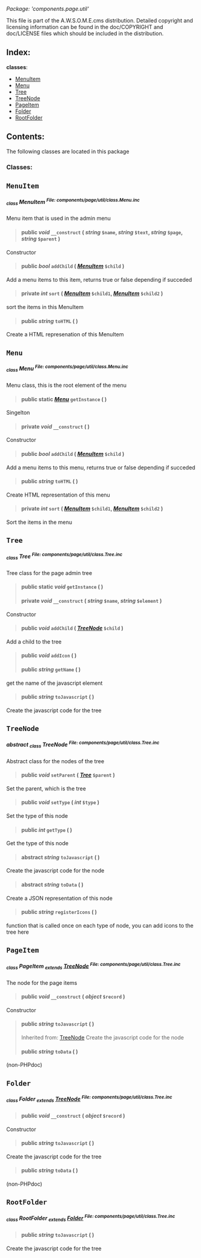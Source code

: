 _Package: 'components.page.util'_

This file is part of the A.W.S.O.M.E.cms distribution.
Detailed copyright and licensing information can be found
in the doc/COPYRIGHT and doc/LICENSE files which should be
included in the distribution.
## Index: ##
**classes**:
  * [MenuItem](DOCComponentsPageUtil#MenuItem.md)
  * [Menu](DOCComponentsPageUtil#Menu.md)
  * [Tree](DOCComponentsPageUtil#Tree.md)
  * [TreeNode](DOCComponentsPageUtil#TreeNode.md)
  * [PageItem](DOCComponentsPageUtil#PageItem.md)
  * [Folder](DOCComponentsPageUtil#Folder.md)
  * [RootFolder](DOCComponentsPageUtil#RootFolder.md)
## Contents: ##
The following classes are located in this package
### Classes: ###
## `MenuItem` ##
##### <sub>class</sub> MenuItem <sup>File: components/page/util/class.Menu.inc</sup> #####
Menu item that is used in the admin menu
> #### **public** _void_ **`__construct`** ( _string_ `$name`, _string_ `$text`, _string_ `$page`, _string_ `$parent` ) ####
Constructor
> #### **public** _bool_ **`addChild`** ( _[MenuItem](DOCComponentsPageUtil#MenuItem.md)_ `$child` ) ####
Add a menu items to this item, returns true or false depending if succeded
> #### **private** _int_ **`sort`** ( _[MenuItem](DOCComponentsPageUtil#MenuItem.md)_ `$child1`, _[MenuItem](DOCComponentsPageUtil#MenuItem.md)_ `$child2` ) ####
sort the items in this MenuItem
> #### **public** _string_ **`toHTML`** (  ) ####
Create a HTML represenation of this MenuItem
## `Menu` ##
##### <sub>class</sub> Menu <sup>File: components/page/util/class.Menu.inc</sup> #####
Menu class, this is the root element of the menu
> #### **public** **static** _[Menu](DOCComponentsPageUtil#Menu.md)_ **`getInstance`** (  ) ####
Singelton
> #### **private** _void_ **`__construct`** (  ) ####
Constructor
> #### **public** _bool_ **`addChild`** ( _[MenuItem](DOCComponentsPageUtil#MenuItem.md)_ `$child` ) ####
Add a menu items to this menu, returns true or false depending if succeded
> #### **public** _string_ **`toHTML`** (  ) ####
Create HTML representation of this menu
> #### **private** _int_ **`sort`** ( _[MenuItem](DOCComponentsPageUtil#MenuItem.md)_ `$child1`, _[MenuItem](DOCComponentsPageUtil#MenuItem.md)_ `$child2` ) ####
Sort the items in the menu
## `Tree` ##
##### <sub>class</sub> Tree <sup>File: components/page/util/class.Tree.inc</sup> #####
Tree class for the page admin tree
> #### **public** **static** _void_ **`getInstance`** (  ) ####
> #### **private** _void_ **`__construct`** ( _string_ `$name`, _string_ `$element` ) ####
Constructor
> #### **public** _void_ **`addChild`** ( _[TreeNode](DOCComponentsPageUtil#TreeNode.md)_ `$child` ) ####
Add a child to the tree
> #### **public** _void_ **`addIcon`** (  ) ####
> #### **public** _string_ **`getName`** (  ) ####
get the name of the javascript element
> #### **public** _string_ **`toJavascript`** (  ) ####
Create the javascript code for the tree
## `TreeNode` ##
##### _abstract_ <sub>class</sub> TreeNode <sup>File: components/page/util/class.Tree.inc</sup> #####
Abstract class for the nodes of the tree
> #### **public** _void_ **`setParent`** ( _[Tree](DOCComponentsPageUtil#Tree.md)_ `$parent` ) ####
Set the parent, which is the tree
> #### **public** _void_ **`setType`** ( _int_ `$type` ) ####
Set the type of this node
> #### **public** _int_ **`getType`** (  ) ####
Get the type of this node
> #### **abstract** _string_ **`toJavascript`** (  ) ####
Create the javascript code for the node
> #### **abstract** _string_ **`toData`** (  ) ####
Create a JSON representation of this node
> #### **public** _string_ **`registerIcons`** (  ) ####
function that is called once on each type of node, you can add icons to the tree here
## `PageItem` ##
##### <sub>class</sub> PageItem <sub>extends</sub> [TreeNode](DOCComponentsPageUtil#TreeNode.md) <sup>File: components/page/util/class.Tree.inc</sup> #####
The node for the page items
> #### **public** _void_ **`__construct`** ( _object_ `$record` ) ####
Constructor
> #### **public** _string_ **`toJavascript`** (  ) ####
> Inherited from: [TreeNode](DOCComponentsPageUtil#TreeNode.md)
Create the javascript code for the node
> #### **public** _string_ **`toData`** (  ) ####
(non-PHPdoc)
## `Folder` ##
##### <sub>class</sub> Folder <sub>extends</sub> [TreeNode](DOCComponentsPageUtil#TreeNode.md) <sup>File: components/page/util/class.Tree.inc</sup> #####

> #### **public** _void_ **`__construct`** ( _object_ `$record` ) ####
Constructor
> #### **public** _string_ **`toJavascript`** (  ) ####
Create the javascript code for the tree
> #### **public** _string_ **`toData`** (  ) ####
(non-PHPdoc)
## `RootFolder` ##
##### <sub>class</sub> RootFolder <sub>extends</sub> [Folder](DOCComponentsPageUtil#Folder.md) <sup>File: components/page/util/class.Tree.inc</sup> #####

> #### **public** _string_ **`toJavascript`** (  ) ####
Create the javascript code for the tree